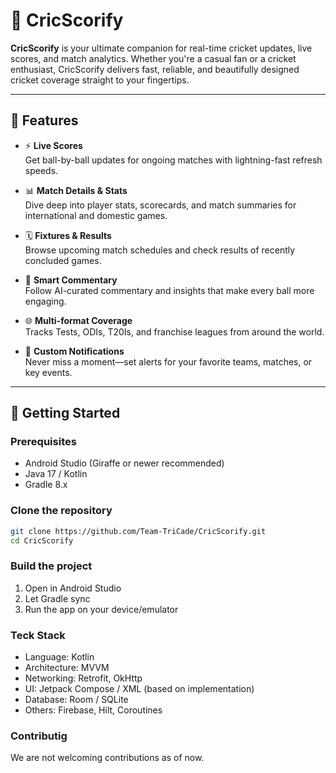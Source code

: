 # 🏏 CricScorify

**CricScorify** is your ultimate companion for real-time cricket updates, live scores, and match analytics. Whether you're a casual fan or a cricket enthusiast, CricScorify delivers fast, reliable, and beautifully designed cricket coverage straight to your fingertips.

---

## 📱 Features

- ⚡ **Live Scores**  
  Get ball-by-ball updates for ongoing matches with lightning-fast refresh speeds.

- 📊 **Match Details & Stats**  
  Dive deep into player stats, scorecards, and match summaries for international and domestic games.

- 🗓️ **Fixtures & Results**  
  Browse upcoming match schedules and check results of recently concluded games.

- 🧠 **Smart Commentary**  
  Follow AI-curated commentary and insights that make every ball more engaging.

- 🌐 **Multi-format Coverage**  
  Tracks Tests, ODIs, T20Is, and franchise leagues from around the world.

- 🔔 **Custom Notifications**  
  Never miss a moment—set alerts for your favorite teams, matches, or key events.

---

## 🚀 Getting Started

### Prerequisites

- Android Studio (Giraffe or newer recommended)
- Java 17 / Kotlin
- Gradle 8.x

### Clone the repository

```bash
git clone https://github.com/Team-TriCade/CricScorify.git
cd CricScorify
```

### Build the project

1. Open in Android Studio
2. Let Gradle sync
3. Run the app on your device/emulator

### Teck Stack

- Language: Kotlin
- Architecture: MVVM
- Networking: Retrofit, OkHttp
- UI: Jetpack Compose / XML (based on implementation)
- Database: Room / SQLite
- Others: Firebase, Hilt, Coroutines

### Contributig
We are not welcoming contributions as of now.
